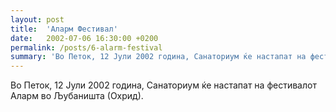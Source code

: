 ```yaml
---
layout: post
title:  'Аларм Фестивал'
date:   2002-07-06 16:30:00 +0200
permalink: /posts/6-alarm-festival
summary: 'Во Петок, 12 Јули 2002 година, Санаториум ќе настапат на фестивалот Аларм во Љубаништа (Охрид).'
---
```


<p>Во Петок, 12 Јули 2002 година, Санаториум ќе настапат на фестивалот Аларм во Љубаништа (Охрид).</p>
